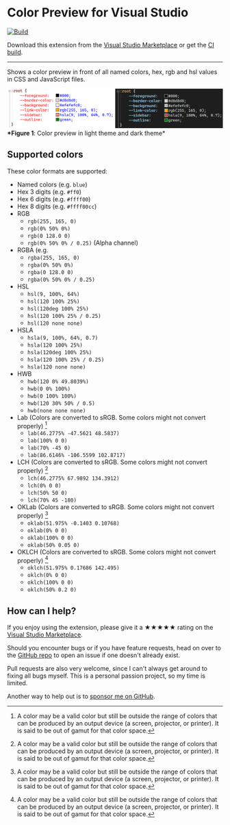 [marketplace]: https://marketplace.visualstudio.com/items?itemName=MadsKristensen.ColorPreview
[vsixgallery]: http://vsixgallery.com/extension/EditorColorPreview.06059b78-ceae-4188-905d-be8877234e35/
[repo]: https://github.com/madskristensen/EditorColorPreview

# Color Preview for Visual Studio

[![Build](https://github.com/madskristensen/EditorColorPreview/actions/workflows/build.yaml/badge.svg)](https://github.com/madskristensen/EditorColorPreview/actions/workflows/build.yaml)

Download this extension from the [Visual Studio Marketplace][marketplace]
or get the [CI build][vsixgallery].

---

Shows a color preview in front of all named colors, hex, rgb and hsl values in CSS and JavaScript files.

![color preview](art/screenshot.png)<br />
**\*Figure 1**: Color preview in light theme and dark theme\*

## Supported colors

These color formats are supported:

- Named colors (e.g. `blue`)
- Hex 3 digits (e.g. `#ff0`)
- Hex 6 digits (e.g. `#ffff00`)
- Hex 8 digits (e.g. `#ffff00cc`)
- RGB
  - `rgb(255, 165, 0)`
  - `rgb(0% 50% 0%)`
  - `rgb(0 128.0 0)`
  - `rgb(0% 50% 0% / 0.25)` (Alpha channel)
- RGBA (e.g.
  - `rgba(255, 165, 0)`
  - `rgba(0% 50% 0%)`
  - `rgba(0 128.0 0)`
  - `rgba(0% 50% 0% / 0.25)`
- HSL
  - `hsl(9, 100%, 64%)`
  - `hsl(120 100% 25%)`
  - `hsl(120deg 100% 25%)`
  - `hsl(120 100% 25% / 0.25)`
  - `hsl(120 none none)`
- HSLA
  - `hsla(9, 100%, 64%, 0.7)`
  - `hsla(120 100% 25%)`
  - `hsla(120deg 100% 25%)`
  - `hsla(120 100% 25% / 0.25)`
  - `hsla(120 none none)`
- HWB
  - `hwb(120 0% 49.8039%)`
  - `hwb(0 0% 100%)`
  - `hwb(0 100% 100%)`
  - `hwb(120 30% 50% / 0.5)`
  - `hwb(none none none)`
- Lab (Colors are converted to sRGB. Some colors might not convert properly) [^1]
  - `lab(46.2775% -47.5621 48.5837)`
  - `lab(100% 0 0)`
  - `lab(70% -45 0)`
  - `lab(86.6146% -106.5599 102.8717)`
- LCH (Colors are converted to sRGB. Some colors might not convert properly) [^1]
  - `lch(46.2775% 67.9892 134.3912)`
  - `lch(0% 0 0)`
  - `lch(50% 50 0)`
  - `lch(70% 45 -180)`
- OKLab (Colors are converted to sRGB. Some colors might not convert properly) [^1]
  - `oklab(51.975% -0.1403 0.10768)`
  - `oklab(0% 0 0)`
  - `oklab(100% 0 0)`
  - `oklab(50% 0.05 0)`
- OKLCH (Colors are converted to sRGB. Some colors might not convert properly) [^1]
  - `oklch(51.975% 0.17686 142.495)`
  - `oklch(0% 0 0)`
  - `oklch(100% 0 0)`
  - `oklch(50% 0.2 0)`

[^1]: A color may be a valid color but still be outside the range of colors that can be produced by an output device (a screen, projector, or printer). It is said to be out of gamut for that color space.

## How can I help?

If you enjoy using the extension, please give it a ★★★★★ rating on the [Visual Studio Marketplace][marketplace].

Should you encounter bugs or if you have feature requests, head on over to the [GitHub repo][repo] to open an issue if one doesn't already exist.

Pull requests are also very welcome, since I can't always get around to fixing all bugs myself. This is a personal passion project, so my time is limited.

Another way to help out is to [sponsor me on GitHub](https://github.com/sponsors/madskristensen).
